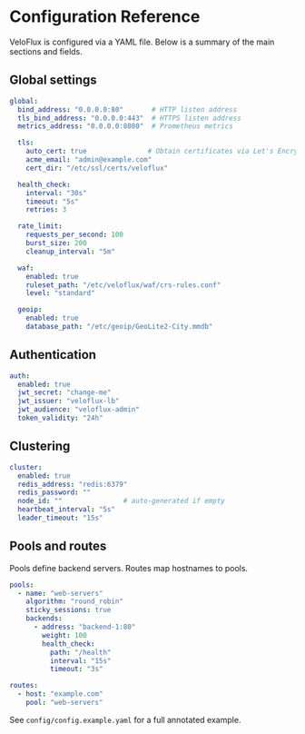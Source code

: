 # Configuration Reference

VeloFlux is configured via a YAML file. Below is a summary of the main sections and fields.

## Global settings

```yaml
global:
  bind_address: "0.0.0.0:80"       # HTTP listen address
  tls_bind_address: "0.0.0.0:443"  # HTTPS listen address
  metrics_address: "0.0.0.0:8080"  # Prometheus metrics

  tls:
    auto_cert: true               # Obtain certificates via Let's Encrypt
    acme_email: "admin@example.com"
    cert_dir: "/etc/ssl/certs/veloflux"

  health_check:
    interval: "30s"
    timeout: "5s"
    retries: 3

  rate_limit:
    requests_per_second: 100
    burst_size: 200
    cleanup_interval: "5m"

  waf:
    enabled: true
    ruleset_path: "/etc/veloflux/waf/crs-rules.conf"
    level: "standard"

  geoip:
    enabled: true
    database_path: "/etc/geoip/GeoLite2-City.mmdb"
```

## Authentication

```yaml
auth:
  enabled: true
  jwt_secret: "change-me"
  jwt_issuer: "veloflux-lb"
  jwt_audience: "veloflux-admin"
  token_validity: "24h"
```

## Clustering

```yaml
cluster:
  enabled: true
  redis_address: "redis:6379"
  redis_password: ""
  node_id: ""               # auto-generated if empty
  heartbeat_interval: "5s"
  leader_timeout: "15s"
```

## Pools and routes

Pools define backend servers. Routes map hostnames to pools.

```yaml
pools:
  - name: "web-servers"
    algorithm: "round_robin"
    sticky_sessions: true
    backends:
      - address: "backend-1:80"
        weight: 100
        health_check:
          path: "/health"
          interval: "15s"
          timeout: "3s"
```

```yaml
routes:
  - host: "example.com"
    pool: "web-servers"
```

See `config/config.example.yaml` for a full annotated example.

